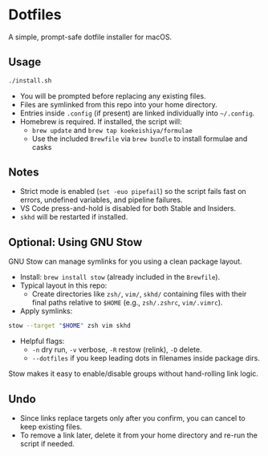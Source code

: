 # Dotfiles

A simple, prompt-safe dotfile installer for macOS.

## Usage

```bash
./install.sh
```

- You will be prompted before replacing any existing files.
- Files are symlinked from this repo into your home directory.
- Entries inside `.config` (if present) are linked individually into `~/.config`.
- Homebrew is required. If installed, the script will:
  - `brew update` and `brew tap koekeishiya/formulae`
  - Use the included `Brewfile` via `brew bundle` to install formulae and casks

## Notes

- Strict mode is enabled (`set -euo pipefail`) so the script fails fast on errors, undefined variables, and pipeline failures.
- VS Code press-and-hold is disabled for both Stable and Insiders.
- `skhd` will be restarted if installed.

## Optional: Using GNU Stow

GNU Stow can manage symlinks for you using a clean package layout.

- Install: `brew install stow` (already included in the `Brewfile`).
- Typical layout in this repo:
  - Create directories like `zsh/`, `vim/`, `skhd/` containing files with their final paths relative to `$HOME` (e.g., `zsh/.zshrc`, `vim/.vimrc`).
- Apply symlinks:

```bash
stow --target "$HOME" zsh vim skhd
```

- Helpful flags:
  - `-n` dry run, `-v` verbose, `-R` restow (relink), `-D` delete.
  - `--dotfiles` if you keep leading dots in filenames inside package dirs.

Stow makes it easy to enable/disable groups without hand-rolling link logic.

## Undo

- Since links replace targets only after you confirm, you can cancel to keep existing files.
- To remove a link later, delete it from your home directory and re-run the script if needed. 